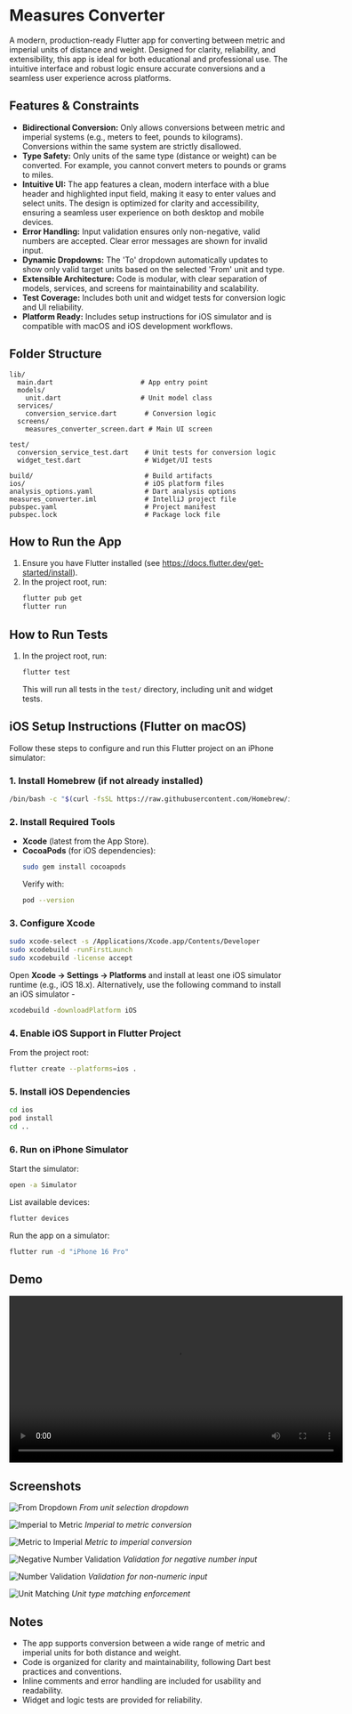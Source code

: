 # Measures Converter

A modern, production-ready Flutter app for converting between metric and imperial units of distance and weight. Designed for clarity, reliability, and extensibility, this app is ideal for both educational and professional use. The intuitive interface and robust logic ensure accurate conversions and a seamless user experience across platforms.

## Features & Constraints

- **Bidirectional Conversion:** Only allows conversions between metric and imperial systems (e.g., meters to feet, pounds to kilograms). Conversions within the same system are strictly disallowed.
- **Type Safety:** Only units of the same type (distance or weight) can be converted. For example, you cannot convert meters to pounds or grams to miles.
- **Intuitive UI:** The app features a clean, modern interface with a blue header and highlighted input field, making it easy to enter values and select units. The design is optimized for clarity and accessibility, ensuring a seamless user experience on both desktop and mobile devices.
- **Error Handling:** Input validation ensures only non-negative, valid numbers are accepted. Clear error messages are shown for invalid input.
- **Dynamic Dropdowns:** The 'To' dropdown automatically updates to show only valid target units based on the selected 'From' unit and type.
- **Extensible Architecture:** Code is modular, with clear separation of models, services, and screens for maintainability and scalability.
- **Test Coverage:** Includes both unit and widget tests for conversion logic and UI reliability.
- **Platform Ready:** Includes setup instructions for iOS simulator and is compatible with macOS and iOS development workflows.

## Folder Structure

```
lib/
  main.dart                      # App entry point
  models/
    unit.dart                    # Unit model class
  services/
    conversion_service.dart       # Conversion logic
  screens/
    measures_converter_screen.dart # Main UI screen

test/
  conversion_service_test.dart    # Unit tests for conversion logic
  widget_test.dart                # Widget/UI tests

build/                            # Build artifacts
ios/                              # iOS platform files
analysis_options.yaml             # Dart analysis options
measures_converter.iml            # IntelliJ project file
pubspec.yaml                      # Project manifest
pubspec.lock                      # Package lock file
```

## How to Run the App

1. Ensure you have Flutter installed (see https://docs.flutter.dev/get-started/install).
2. In the project root, run:
   ```zsh
   flutter pub get
   flutter run
   ```

## How to Run Tests

1. In the project root, run:
   ```zsh
   flutter test
   ```
   This will run all tests in the `test/` directory, including unit and widget tests.

## iOS Setup Instructions (Flutter on macOS)

Follow these steps to configure and run this Flutter project on an iPhone simulator:

### 1. Install Homebrew (if not already installed)
```bash
/bin/bash -c "$(curl -fsSL https://raw.githubusercontent.com/Homebrew/install/HEAD/install.sh)"
```

### 2. Install Required Tools
- **Xcode** (latest from the App Store).
- **CocoaPods** (for iOS dependencies):
  ```bash
  sudo gem install cocoapods
  ```
  Verify with:
  ```bash
  pod --version
  ```

### 3. Configure Xcode
```bash
sudo xcode-select -s /Applications/Xcode.app/Contents/Developer
sudo xcodebuild -runFirstLaunch
sudo xcodebuild -license accept
```
Open **Xcode → Settings → Platforms** and install at least one iOS simulator runtime (e.g., iOS 18.x). Alternatively, use the following command to install an iOS simulator -
```bash
xcodebuild -downloadPlatform iOS
```

### 4. Enable iOS Support in Flutter Project
From the project root:
```bash
flutter create --platforms=ios .
```

### 5. Install iOS Dependencies
```bash
cd ios
pod install
cd ..
```

### 6. Run on iPhone Simulator
Start the simulator:
```bash
open -a Simulator
```
List available devices:
```bash
flutter devices
```
Run the app on a simulator:
```bash
flutter run -d "iPhone 16 Pro"
```

## Demo

<video src="demo/demo.mp4" controls width="600">
  Your browser does not support the video tag.
</video>

## Screenshots

![From Dropdown](demo/from-dropdown.png)
*From unit selection dropdown*

![Imperial to Metric](demo/imperial-to-metric.png)
*Imperial to metric conversion*

![Metric to Imperial](demo/metric-to-imperial.png)
*Metric to imperial conversion*

![Negative Number Validation](demo/negative-num-validation.png)
*Validation for negative number input*

![Number Validation](demo/number-validation.png)
*Validation for non-numeric input*

![Unit Matching](demo/unit-matching.png)
*Unit type matching enforcement*

## Notes
- The app supports conversion between a wide range of metric and imperial units for both distance and weight.
- Code is organized for clarity and maintainability, following Dart best practices and conventions.
- Inline comments and error handling are included for usability and readability.
- Widget and logic tests are provided for reliability.